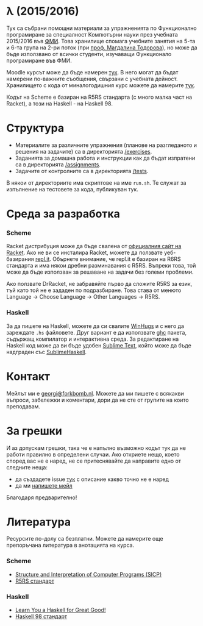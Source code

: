 λ (2015/2016)
=============

Тук са събрани помощни материали за упражненията по Функционално програмиране за специалност Компютърни науки през учебната 2015/2016 във [ФМИ](https://www.fmi.uni-sofia.bg). Това хранилище спомага учебните занятия на 5-та и 6-та група на 2-ри поток (при [проф. Магдалина Тодорова](https://www.fmi.uni-sofia.bg/bg/lecturers/ci/magda)), но може да бъде използвано от всички студенти, изучаващи Функционало програмиране във ФМИ.

Moodle курсът може да бъде намерен [тук](http://moodle.openfmi.net/enrol/index.php?id=995). В него могат да бъдат намерени по-важните съобщения, свързани с учебната дейност. Хранилището с кода от миналогодишния курс можете да намерите [тук](https://github.com/hristozov/fpkn1415).

Кодът на Scheme е базиран на R5RS стандарта (с много малка част на Racket), а този на Haskell - на Haskell 98.

Структура
=========

* Материалите за различните упражнения (планове на разгледаното и решения на задачите) са в директорията [/exercises](/exercises).
* Заданията за домашна работа и инструкции как да бъдат изпратени са в директорията [/assignments](/assignments).
* Задачите от контролните са в директорията [/tests](/tests).

В някои от директориите има скриптове на име `run.sh`. Те служат за изпълнение на тестовете за кода, публикуван тук.

Среда за разработка
===================

### Scheme

Racket дистрибуция може да бъде свалена от [официалния сайт на Racket](http://racket-lang.org). Ако не ви се инсталира Racket, можете да ползвате уеб-базирания [repl.it](http://repl.it/languages). Обърнете внимание, че repl.it е базиран на R6RS стандарта и има някои дребни разминавания с R5RS. Въпреки това, той може да бъде използван за решаване на задачи без големи проблеми.

Ако ползвате DrRacket, не забравяйте първо да сложите R5RS за език, тъй като той не е зададен по подразбиране. Това става от менюто Language -> Choose Language -> Other Languages -> R5RS.

### Haskell

За да пишете на Haskell, можете да си свалите [WinHugs](https://www.haskell.org/haskellwiki/WinHugs) и с него да зареждате `.hs` файловете. Друг вариант е да използвате [ghc](https://www.haskell.org/ghc/) пакета, съдържащ компилатор и интерактивна среда. За редактиране на Haskell код може да ви бъде удобен [Sublime Text](http://www.sublimetext.com/), който може да бъде надграден със [SublimeHaskell](https://github.com/SublimeHaskell/SublimeHaskell).

Контакт
=======

Мейлът ми е [georgi@forkbomb.nl](mailto:georgi@forkbomb.nl). Можете да ми пишете с всякакви въпроси, забележки и коментари, дори да не сте от групите на които преподавам.

За грешки
=========
И аз допускам грешки, така че е напълно възможно кодът тук да не работи правилно в определени случаи. Ако откриете нещо, което според вас не е наред, не се притеснявайте да направите едно от следните неща:

 * да създадете issue [тук](https://github.com/hristozov/fpkn1516/issues) с описание какво точно не е наред
 * да ми [напишете мейл](mailto:georgi@forkbomb.nl)

Благодаря предварително!

Литература
==========
Ресурсите по-долу са безплатни. Можете да намерите още препоръчана литература в анотацията на курса.

### Scheme
 * [Structure and Interpretation of Computer Programs (SICP)](https://mitpress.mit.edu/sicp/)
 * [R5RS стандарт](http://www.schemers.org/Documents/Standards/R5RS/HTML/)

### Haskell
 * [Learn You a Haskell for Great Good!](http://learnyouahaskell.com/chapters)
 * [Haskell 98 стандарт](https://www.haskell.org/onlinereport/)
